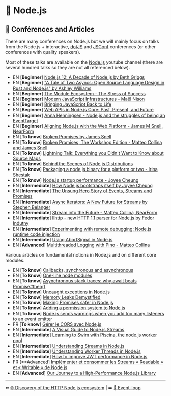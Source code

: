 # 🐢 Node.js

## 📰 Conférences and Articles

There are many conferences on Node.js but we will mainly focus on talks from the Node.js + interactive, [dotJS](https://www.youtube.com/user/dotconferences/playlists) and [JSConf](https://www.youtube.com/channel/UCzoVCacndDCfGDf41P-z0iA) conferences (or other conferences with quality speakers).

Most of these talks are available on the [Node.js](https://www.youtube.com/channel/UCQPYJluYC_sn_Qz_XE-YbTQ) youtube channel (there are several hundred talks so they are not all referenced below).

- EN [**Beginner**] [Node.js 12: A Decade of Node.js by Beth Griggs](https://www.youtube.com/watch?v=HP4N0u_dEgI&list=PLfMzBWSH11xZPfWcC0DqFqKo_reMP58mw&index=53)
- EN [**Beginner**] ["A Tale of Two Asyncs: Open Source Language Design in Rust and Node.js" by Ashley Williams](https://www.youtube.com/watch?v=aGJTXdXQN2o)
- EN [**Beginner**] [The Module Ecosystem - The Stress of Success](https://www.youtube.com/watch?v=swHbRSzDZxY&feature=emb_logo)
- EN [**Beginner**] [Modern JavaScript Infrastructures - Maël Nison](https://www.youtube.com/watch?v=F5OjiN9OcdQ&list=PL0CdgOSSGlBalMPxFFycq7OIqQF8cJS28&index=20)
- EN [**Beginner**] [Bringing JavaScript Back to Life](https://www.youtube.com/watch?v=XQIo9knnb2s)
- EN [**Beginner**] [Web APIs in Node.js Core: Past, Present, and Future](https://www.youtube.com/watch?v=ceiUozUFF3Y&list=PL37ZVnwpeshHwJPVBqEnZild7QHWhdufu&index=41)
- EN [**Beginner**] [Anna Henningsen - Node.js and the struggles of being an EventTarget](https://www.youtube.com/watch?v=SOPC3aLoD4U&list=PL0CdgOSSGlBalMPxFFycq7OIqQF8cJS28&index=10)
- EN [**Beginner**] [Aligning Node.js with the Web Platform - James M Snell, NearForm](https://www.youtube.com/watch?v=6EDaayYnw6M)
- EN [**To know**] [Broken Promises by James Snell](https://www.youtube.com/watch?v=XV-u_Ow47s0&feature=emb_logo)
- EN [**To know**] [Broken Promises, The Workshop Edition - Matteo Collina and James Snell](https://www.youtube.com/watch?v=yRyfr1Qcf34&list=PLyspMSh4XhLP-mqulUMcaqTbLo-ZJxSX5&index=11)
- EN [**To know**] [Lightning Talk: Everything you Didn't Want to Know about Source Maps](https://www.youtube.com/watch?v=JuKIUYi8-Ec)
- EN [**To know**] [Behind the Scenes of Node.js Distributions](https://www.youtube.com/watch?v=1nYswjtEUvE&list=PLyspMSh4XhLP-mqulUMcaqTbLo-ZJxSX5&index=13)
- EN [**To know**] [Packaging a node.js binary for a platform or two - Irina Shestak](https://www.youtube.com/watch?v=1t1VgMaEs0I&list=PL0CdgOSSGlBalMPxFFycq7OIqQF8cJS28&index=21)
- EN [**To know**] [Node.js startup performance - Joyee Cheung](https://www.youtube.com/watch?v=G36lrPrF09c&list=PL0CdgOSSGlBalMPxFFycq7OIqQF8cJS28&index=18)
- EN [**Intermediate**] [How Node.js bootstraps itself by Joyee Cheung](https://www.youtube.com/watch?v=bwiLlcGvFEk&list=PLfMzBWSH11xZPfWcC0DqFqKo_reMP58mw&index=52)
- EN [**Intermediate**] [The Unsung Hero Story of Events, Streams and Promises](https://www.youtube.com/watch?v=qOHgQAV2ydo)
- EN [**Intermediate**] [Async Iterators: A New Future for Streams by Stephen Belanger](https://www.youtube.com/watch?v=YVdw1MDHVZs&list=PLfMzBWSH11xZPfWcC0DqFqKo_reMP58mw&index=37)
- EN [**Intermediate**] [Stream into the Future - Matteo Collina, NearForm](https://www.youtube.com/watch?v=dEFdt_6fW-0&feature=emb_logo)
- EN [**Intermediate**] [llhttp - new HTTP 1.1 parser for Node.js by Fedor Indutny](https://www.youtube.com/watch?v=x3k_5Mi66sY&list=PL37ZVnwpeshHwJPVBqEnZild7QHWhdufu&index=15)
- EN [**Intermediate**] [Experimenting with remote debugging: Node.js runtime code injection](https://blog.sqreen.com/remote-debugging-nodejs-runtime-code-injection/)
- EN [**Intermediate**] [Using AbortSignal in Node.js](https://www.nearform.com/blog/using-abortsignal-in-node-js/)
- EN [**Advanced**] [Multithreaded Logging with Pino - Matteo Collina](https://www.youtube.com/watch?v=vETUVN-KEgc)

Various articles on fundamental notions in Node.js and on different core modules.

- EN [**To know**] [Callbacks, synchronous and asynchronous](https://blog.ometer.com/2011/07/24/callbacks-synchronous-and-asynchronous/)
- EN [**To know**] [One-line node modules](https://github.com/sindresorhus/ama/issues/10)
- EN [**To know**] [Asynchronous stack traces: why await beats Promise#then()](https://mathiasbynens.be/notes/async-stack-traces)
- EN [**To know**] [Uncaught exceptions in Node.js](https://joyeecheung.github.io/blog/2019/08/25/uncaught-exceptions-in-node-js/)
- EN [**To know**] [Memory Leaks Demystified](https://nodesource.com/blog/memory-leaks-demystified)
- EN [**To know**] [Making Promises safer in Node.js](https://www.nearform.com/blog/making-promises-safer-in-node-js/)
- EN [**To know**] [Adding a permission system to Node.js](https://www.nearform.com/blog/adding-a-permission-system-to-node-js/)
- EN [**To know**] [Node.js sends warnings when you add too many listeners to an event emitter](https://www.stefanjudis.com/today-i-learned/nodejs-sends-warnings-when-you-add-too-many-listeners-to-an-event-emitter/)
- FR [**To know**] [Gérer le CORS avec Node.js](https://boutdecode.fr/article/cors-avec-nodejs)
- EN [**Intermediate**] [A Visual Guide to Node.js Streams](https://blog.insiderattack.net/a-visual-guide-to-nodejs-streams-9d2d594a9bf5)
- EN [**Intermediate**] [Learning to Swim with Piscina, the node.js worker pool](https://www.nearform.com/blog/learning-to-swim-with-piscina-the-node-js-worker-pool/)
- EN [**Intermediate**] [Understanding Streams in Node.js](https://nodesource.com/blog/understanding-streams-in-nodejs)
- EN [**Intermediate**] [Understanding Worker Threads in Node.js](https://nodesource.com/blog/worker-threads-nodejs)
- EN [**Intermediate**] [How to improve JWT performance in Node.js](https://www.nearform.com/blog/improve-json-web-tokens-performance-in-node-js/)
- FR [**Advanced] [Implémenter et consommer les Streams « Readable » et « Writable » de Node.js](https://blog.engineering.publicissapient.fr/2020/02/19/implementer-et-consommer-les-streams-readable-et-writable-de-node-js/)
- EN [**Advanced**] [Our Journey to a High-Performance Node.js Library](https://hazelcast.com/blog/our-journey-to-a-high-performance-node-js-library/)

---

⬅️ [🌐 Discovery of the HTTP Node.js ecosystem](./node-http-ecosystem.md) |
➡️ [🎡 Event-loop](./event-loop.md)